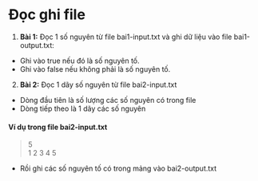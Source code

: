 # Đọc ghi file

1. **Bài 1:** Đọc 1 số nguyên từ file bai1-input.txt và ghi dữ liệu vào file bai1-output.txt:
  - Ghi vào true nếu đó là số nguyên tố.
  - Ghi vào false nếu không phải là số nguyên tố.
2. **Bài 2:** Đọc 1 dãy số nguyên từ file bai2-input.txt 
  - Dòng đầu tiên là số lượng các số nguyên có trong file
  - Dòng tiếp theo là 1 dãy các số nguyên
#### Ví dụ trong file bai2-input.txt
> 5  
> 1 2 3 4 5
  - Rồi ghi các số nguyên tố có trong mảng vào bai2-output.txt 
